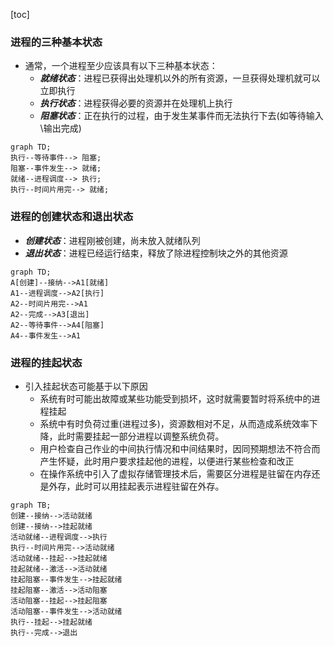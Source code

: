 

[toc]

### 进程的三种基本状态

- 通常，一个进程至少应该具有以下三种基本状态：
  - ***就绪状态***：进程已获得出处理机以外的所有资源，一旦获得处理机就可以立即执行
  - ***执行状态***：进程获得必要的资源并在处理机上执行
  - ***阻塞状态***：正在执行的过程，由于发生某事件而无法执行下去(如等待输入\输出完成)

```mermaid
graph TD;
执行--等待事件--> 阻塞;
阻塞--事件发生--> 就绪;
就绪--进程调度--> 执行;
执行--时间片用完--> 就绪;
```

### 进程的创建状态和退出状态

- ***创建状态***：进程刚被创建，尚未放入就绪队列
- ***退出状态***：进程已经运行结束，释放了除进程控制块之外的其他资源

```mermaid
graph TD;
A[创建]--接纳-->A1[就绪]
A1--进程调度-->A2[执行]
A2--时间片用完-->A1
A2--完成-->A3[退出]
A2--等待事件-->A4[阻塞]
A4--事件发生-->A1
```

### 进程的挂起状态

- 引入挂起状态可能基于以下原因
  - 系统有时可能出故障或某些功能受到损坏，这时就需要暂时将系统中的进程挂起
  - 系统中有时负荷过重(进程过多)，资源数相对不足，从而造成系统效率下降，此时需要挂起一部分进程以调整系统负荷。
  - 用户检查自己作业的中间执行情况和中间结果时，因同预期想法不符合而产生怀疑，此时用户要求挂起他的进程，以便进行某些检查和改正
  - 在操作系统中引入了虚拟存储管理技术后，需要区分进程是驻留在内存还是外存，此时可以用挂起表示进程驻留在外存。

```mermaid
graph TB;
创建--接纳-->活动就绪
创建--接纳-->挂起就绪
活动就绪--进程调度-->执行
执行--时间片用完-->活动就绪
活动就绪--挂起-->挂起就绪
挂起就绪--激活-->活动就绪
挂起阻塞--事件发生-->挂起就绪
挂起阻塞--激活-->活动阻塞
活动阻塞--挂起-->挂起阻塞
活动阻塞--事件发生-->活动就绪
执行--挂起-->挂起就绪
执行--完成-->退出
```



